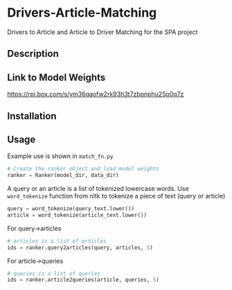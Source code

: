 # Drivers-Article-Matching
Drivers to Article and Article to Driver Matching for the SPA project

## Description


## Link to Model Weights
https://rpi.box.com/s/ym36qaofw2rk93h3t7zbpnphu25p0q7z


## Installation

## Usage
Example use is shown in `match_fn.py`  

```python
# Create the ranker object and load model weights
ranker = Ranker(model_dir, data_dir)
```

A query or an article is a list of tokenized lowercase words. Use `word_tokenize` function from nltk to tokenize a piece of text (query or article)
```python
query = word_tokenize(query_text.lower())
article = word_tokenize(article_text.lower())
```

For query->articles
```python
# articles is a list of articles
ids = ranker.query2articles(query, articles, 5)
```

For article->queries
```python
# queries is a list of queries
ids = ranker.article2queries(article, queries, 5)
```
